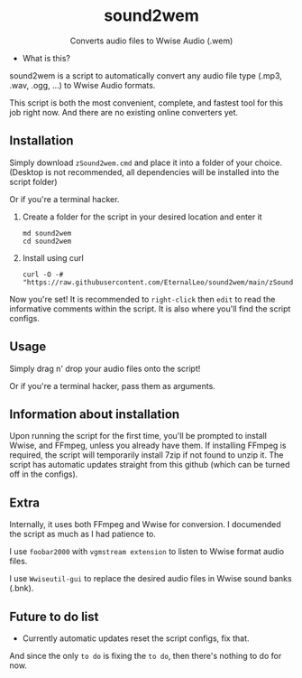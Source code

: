 <meta name="google-site-verification" content="mmqd6lA3evrEOJplJUyTIFXyR1YhLTW4_bvnIE7qN1c" />
<div align="center">

# sound2wem
Converts audio files to Wwise Audio (.wem)

</div>

- What is this?

sound2wem is a script to automatically convert any audio file type (.mp3, .wav, .ogg, ...) to Wwise Audio formats.

This script is both the most convenient, complete, and fastest tool for this job right now. And there are no existing online converters yet.

## Installation
Simply download `zSound2wem.cmd` and place it into a folder of your choice. (Desktop is not recommended, all dependencies will be installed into the script folder)

Or if you're a terminal hacker.
1. Create a folder for the script in your desired location and enter it
    ```terminal
    md sound2wem
    cd sound2wem
    ```
2. Install using curl
    ```terminal
    curl -O -# "https://raw.githubusercontent.com/EternalLeo/sound2wem/main/zSound2wem.cmd"
    ```

Now you're set! It is recommended to `right-click` then `edit` to read the informative comments within the script.
It is also where you'll find the script configs.

## Usage
Simply drag n' drop your audio files onto the script!

Or if you're a terminal hacker, pass them as arguments.

## Information about installation

Upon running the script for the first time, you'll be prompted to install Wwise, and FFmpeg, unless you already have them.
If installing FFmpeg is required, the script will temporarily install 7zip if not found to unzip it.
The script has automatic updates straight from this github (which can be turned off in the configs).

## Extra

Internally, it uses both FFmpeg and Wwise for conversion. I documended the script as much as I had patience to.

I use `foobar2000` with `vgmstream extension` to listen to Wwise format audio files.

I use `Wwiseutil-gui` to replace the desired audio files in Wwise sound banks (.bnk).

## Future to do list
 - Currently automatic updates reset the script configs, fix that.

And since the only `to do` is fixing the `to do`, then there's nothing to do for now.
